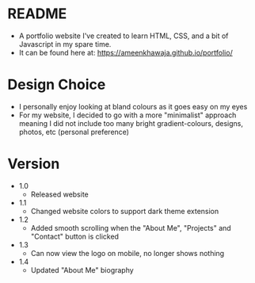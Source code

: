 # README
- A portfolio website I've created to learn HTML, CSS, and a bit of Javascript in my spare time.
- It can be found here at: https://ameenkhawaja.github.io/portfolio/

# Design Choice
- I personally enjoy looking at bland colours as it goes easy on my eyes
- For my website, I decided to go with a more "minimalist" approach meaning I did not include too many bright gradient-colours, designs, photos, etc (personal preference)


# Version
- 1.0 
  - Released website
- 1.1 
  - Changed website colors to support dark theme extension
- 1.2 
    - Added smooth scrolling when the "About Me", "Projects" and "Contact" button is clicked
- 1.3 
   - Can now view the logo on mobile, no longer shows nothing
 - 1.4 
   - Updated "About Me" biography
